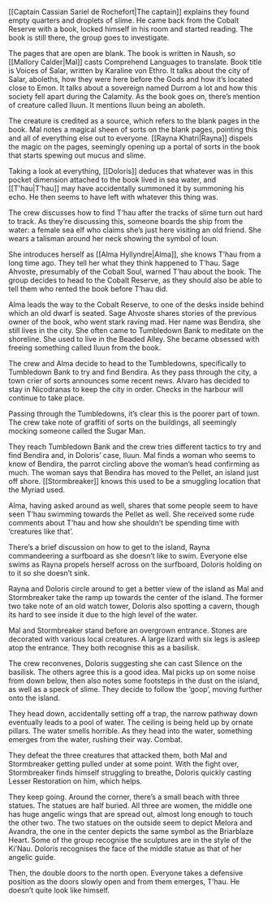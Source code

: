 [[Captain Cassian Sariel de Rochefort|The captain]] explains they found empty quarters and droplets of slime. He came back from the Cobalt Reserve with a book, locked himself in his room and started reading. The book is still there, the group goes to investigate. 

The pages that are open are blank. The book is written in Naush, so [[Mallory Calder|Mal]] casts Comprehend Languages to translate. Book title is Voices of Salar, written by Karaline von Ethro. It talks about the city of Salar, aboleths, how they were here before the Gods and how it’s located close to Emon. It talks about a sovereign named Durrom a lot and how this society fell apart during the Calamity. As the book goes on, there’s mention of creature called Iluun. It mentions Iluun being an aboleth.

The creature is credited as a source, which refers to the blank pages in the book. Mal notes a magical sheen of sorts on the blank pages, pointing this and all of everything else out to everyone. [[Rayna Khatri|Rayna]] dispels the magic on the pages, seemingly opening up a portal of sorts in the book that starts spewing out mucus and slime. 

Taking a look at everything, [[Doloris]] deduces that whatever was in this pocket dimension attached to the book lived in sea water, and [[T'hau|T’hau]] may have accidentally summoned it by summoning his echo. He then seems to have left with whatever this thing was.

The crew discusses how to find T’hau after the tracks of slime turn out hard to track. As they’re discussing this, someone boards the ship from the water: a female sea elf who claims she’s just here visiting an old friend. She wears a talisman around her neck showing the symbol of Ioun. 

She introduces herself as [[Alma Hyllyndre|Alma]], she knows T’hau from a long time ago. They tell her what they think happened to T’hau. Sage Ahvoste, presumably of the Cobalt Soul, warned T’hau about the book. The group decides to head to the Cobalt Reserve, as they should also be able to tell them who rented the book before T’hau did.

Alma leads the way to the Cobalt Reserve, to one of the desks inside behind which an old dwarf is seated. Sage Ahvoste shares stories of the previous owner of the book, who went stark raving mad. Her name was Bendira, she still lives in the city. She often came to Tumbledown Bank to meditate on the shoreline. She used to live in the Beaded Alley. She became obsessed with freeing something called Iluun from the book.

The crew and Alma decide to head to the Tumbledowns, specifically to Tumbledown Bank to try and find Bendira. As they pass through the city, a town crier of sorts announces some recent news. Alvaro has decided to stay in Nicodranas to keep the city in order. Checks in the harbour will continue to take place.   

Passing through the Tumbledowns, it’s clear this is the poorer part of town. The crew take note of graffiti of sorts on the buildings, all seemingly mocking someone called the Sugar Man.

They reach Tumbledown Bank and the crew tries different tactics to try and find Bendira and, in Doloris’ case, Iluun. Mal finds a woman who seems to know of Bendira, the parrot circling above the woman’s head confirming as much. The woman says that Bendira has moved to the Pellet, an island just off shore. [[Stormbreaker]] knows this used to be a smuggling location that the Myriad used. 

Alma, having asked around as well, shares that some people seem to have seen T’hau swimming towards the Pellet as well. She received some rude comments about T’hau and how she shouldn’t be spending time with ‘creatures like that’. 

There’s a brief discussion on how to get to the island, Rayna commandeering a surfboard as she doesn’t like to swim. Everyone else swims as Rayna propels herself across on the surfboard, Doloris holding on to it so she doesn’t sink. 

Rayna and Doloris circle around to get a better view of the island as Mal and Stormbreaker take the ramp up towards the center of the island. The former two take note of an old watch tower, Doloris also spotting a cavern, though its hard to see inside it due to the high level of the water.

Mal and Stormbreaker stand before an overgrown entrance. Stones are decorated with various local creatures. A large lizard with six legs is asleep atop the entrance. They both recognise this as a basilisk. 

The crew reconvenes, Doloris suggesting she can cast Silence on the basilisk. The others agree this is a good idea. Mal picks up on some noise from down below, then also notes some footsteps in the dust on the island, as well as a speck of slime. They decide to follow the ‘goop’, moving further onto the island.

They head down, accidentally setting off a trap, the narrow pathway down eventually leads to a pool of water. The ceiling is being held up by ornate pillars. The water smells horrible. As they head into the water, something emerges from the water, rushing their way.
Combat. 

They defeat the three creatures that attacked them, both Mal and Stormbreaker getting pulled under at some point. With the fight over, Stormbreaker finds himself struggling to breathe, Doloris quickly casting Lesser Restoration on him, which helps. 

They keep going. Around the corner, there’s a small beach with three statues. The statues are half buried. All three are women, the middle one has huge angelic wings that are spread out, almost long enough to touch the other two. The two statues on the outside seem to depict Melora and Avandra, the one in the center depicts the same symbol as the Briarblaze Heart. Some of the group recognise the sculptures are in the style of the Ki’Nau. 
Doloris recognises the face of the middle statue as that of her angelic guide.

Then, the double doors to the north open. Everyone takes a defensive position as the doors slowly open and from them emerges, T’hau. He doesn’t quite look like himself.
